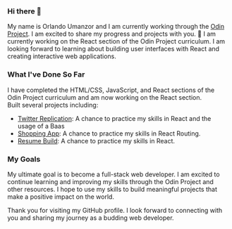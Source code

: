### Hi there 👋
My name is Orlando Umanzor and I am currently working through the [Odin Project](https://theodinproject.com). I am excited to share my progress and projects with you.
🔭 I am currently working on the React section of the Odin Project curriculum. I am looking forward to learning about building user interfaces with React and creating interactive web applications.

### What I've Done So Far
I have completed the HTML/CSS, JavaScript, and React sections of the Odin Project curriculum and am now working on the React section.   
Built several projects including:
- [Twitter Replication](https://orlandou.github.io/twitter-replication-project/): A chance to practice my skills in React and the usage of a Baas
- [Shopping App](https://orlandou.github.io/shopping-cart-project/): A chance to practice my skills in React Routing.
- [Resume Build](https://orlandou.github.io/cv-project/): A chance to practice my skills in React.

### My Goals
My ultimate goal is to become a full-stack web developer. I am excited to continue learning and improving my skills through the Odin Project and other resources. I hope to use my skills to build meaningful projects that make a positive impact on the world.

Thank you for visiting my GitHub profile. I look forward to connecting with you and sharing my journey as a budding web developer.

<!--
**OrlandoU/OrlandoU** is a ✨ _special_ ✨ repository because its `README.md` (this file) appears on your GitHub profile.

Here are some ideas to get you started:


- 🌱 I’m currently learning ...
- 👯 I’m looking to collaborate on ...
- 🤔 I’m looking for help with ...
- 💬 Ask me about ...
- 📫 How to reach me: ...
- 😄 Pronouns: ...
- ⚡ Fun fact: ...
-->
